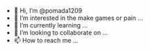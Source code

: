 - 👋 Hi, I’m @pomada1209
- 👀 I’m interested in the make games or pain ...
- 🌱 I’m currently learning ...
- 💞️ I’m looking to collaborate on ...
- 📫 How to reach me ...

<!---
pomada1209/pomada1209 is a ✨ special ✨ repository because its `README.md` (this file) appears on your GitHub profile.
You can click the Preview link to take a look at your changes.
--->

